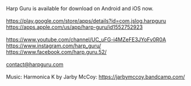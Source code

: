 Harp Guru is available for download on Android and iOS now.\
\
https://play.google.com/store/apps/details?id=com.jslog.harpguru \
https://apps.apple.com/us/app/harp-guru/id1552752923 \
\
https://www.youtube.com/channel/UC_uFG-i4MZeFE3JYoFv0R0A \
https://www.instagram.com/harp_guru/ \
https://www.facebook.com/harp.guru.52/ \
\
contact@harpguru.com \
\
Music: Harmonica K by Jarby McCoy: https://jarbymccoy.bandcamp.com/
